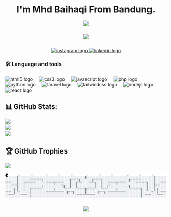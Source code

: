 <h1 align="center">I'm Mhd Baihaqi From Bandung.</h1>

<div align="center">
  <img height="150" src="https://media.giphy.com/media/M9gbBd9nbDrOTu1Mqx/giphy.gif"  />
</div>

###

<div align="center">
  <img src="https://visitor-badge.laobi.icu/badge?page_id=muhammadbaihaqi0.muhammadbaihaqi0&"  />
</div>

###

<div align="center">
  <a href="https://www.instagram.com/muhammadbaihaqiii__/" target="_blank">
    <img src="https://img.shields.io/static/v1?message=Instagram&logo=instagram&label=&color=E4405F&logoColor=white&labelColor=&style=for-the-badge" height="30" alt="instagram logo"  />
  </a>
  <a href="https://www.linkedin.com/in/muhammad-baihaqi-366821332/" target="_blank">
    <img src="https://img.shields.io/static/v1?message=LinkedIn&logo=linkedin&label=&color=0077B5&logoColor=white&labelColor=&style=for-the-badge" height="30" alt="linkedin logo"  />
  </a>
</div>

###

<h3 align="left">🛠 Language and tools</h3>

###

<div align="left">
  <img src="https://cdn.jsdelivr.net/gh/devicons/devicon/icons/html5/html5-original.svg" height="40" alt="html5 logo"  />
  <img width="12" />
  <img src="https://skillicons.dev/icons?i=css" height="40" alt="css3 logo"  />
  <img width="12" />
  <img src="https://cdn.jsdelivr.net/gh/devicons/devicon/icons/javascript/javascript-original.svg" height="40" alt="javascript logo"  />
  <img width="12" />
  <img src="https://cdn.jsdelivr.net/gh/devicons/devicon/icons/php/php-original.svg" height="40" alt="php logo"  />
  <img width="12" />
  <img src="https://cdn.jsdelivr.net/gh/devicons/devicon/icons/python/python-original.svg" height="40" alt="python logo"  />
  <img width="12" />
  <img src="https://cdn.jsdelivr.net/gh/devicons/devicon/icons/laravel/laravel-original.svg" height="40" alt="laravel logo"  />
  <img width="12" />
  <img src="https://skillicons.dev/icons?i=tailwind" height="40" alt="tailwindcss logo"  />
  <img width="12" />
  <img src="https://skillicons.dev/icons?i=nodejs" height="40" alt="nodejs logo"  />
  <img width="12" />
  <img src="https://cdn.jsdelivr.net/gh/devicons/devicon/icons/react/react-original.svg" height="40" alt="react logo"  />
</div>

###

## 📊 GitHub Stats:
![](https://github-readme-stats.vercel.app/api?username=muhammadbaihaqi0&theme=radical&hide_border=false&include_all_commits=true&count_private=true)<br/>
![](https://nirzak-streak-stats.vercel.app/?user=muhammadbaihaqi0&theme=radical&hide_border=false)<br/>
![](https://github-readme-stats.vercel.app/api/top-langs/?username=muhammadbaihaqi0&theme=radical&hide_border=false&include_all_commits=true&count_private=true&layout=compact)

## 🏆 GitHub Trophies
![](https://github-profile-trophy.vercel.app/?username=muhammadbaihaqi0&theme=radical&no-frame=false&no-bg=false&margin-w=4)

<picture>
  <source media="(prefers-color-scheme: dark)" srcset="https://raw.githubusercontent.com/muhammadbaihaqi0/muhammadbaihaqi0/output/pacman-contribution-graph-dark.svg">
  <source media="(prefers-color-scheme: light)" srcset="https://raw.githubusercontent.com/muhammadbaihaqi0/muhammadbaihaqi0/output/pacman-contribution-graph.svg">
  <img alt="pacman contribution graph" src="https://raw.githubusercontent.com/muhammadbaihaqi0/muhammadbaihaqi0/output/pacman-contribution-graph.svg">
</picture>

###

<div align="center">
  <img src="https://profile-counter.glitch.me/muhammadbaihaqi0/count.svg?"  />
</div>

###